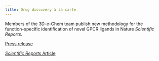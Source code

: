 ```yaml
---
title: Drug discovery à la carte
---
```

Members of the 3D-e-Chem team publish new methodology for the function-specific identification of novel GPCR ligands in Nature *Scientific Reports*. 


[Press release](http://www.few.vu.nl/en/news-events/news-archive/2016/apr-jun/vu-researchers-develop-method-for-function-specific-identification-novel-gpcr-ligands.aspx)

[*Scientific Reports* Article](http://dx.doi.org/10.1038/srep28288)
